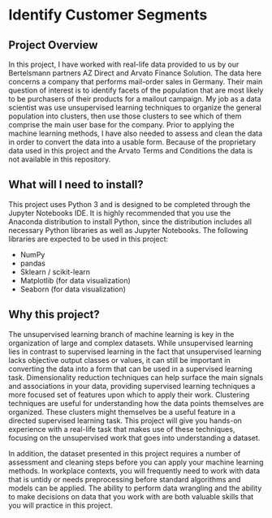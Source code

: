 # Identify Customer Segments

## Project Overview
In this project, I have worked with real-life data provided to us by our Bertelsmann partners AZ Direct and Arvato Finance Solution. The data here concerns a company that performs mail-order sales in Germany. Their main question of interest is to identify facets of the population that are most likely to be purchasers of their products for a mailout campaign. My job as a data scientist was use unsupervised learning techniques to organize the general population into clusters, then use those clusters to see which of them comprise the main user base for the company. Prior to applying the machine learning methods, I have also needed to assess and clean the data in order to convert the data into a usable form.
Because of the proprietary data used in this project and the Arvato Terms and Conditions the data is not available in this repository.

## What will I need to install?
This project uses Python 3 and is designed to be completed through the Jupyter Notebooks IDE. It is highly recommended that you use the Anaconda distribution to install Python, since the distribution includes all necessary Python libraries as well as Jupyter Notebooks. The following libraries are expected to be used in this project:

* NumPy
* pandas
* Sklearn / scikit-learn
* Matplotlib (for data visualization)
* Seaborn (for data visualization)

## Why this project?
The unsupervised learning branch of machine learning is key in the organization of large and complex datasets. While unsupervised learning lies in contrast to supervised learning in the fact that unsupervised learning lacks objective output classes or values, it can still be important in converting the data into a form that can be used in a supervised learning task. Dimensionality reduction techniques can help surface the main signals and associations in your data, providing supervised learning techniques a more focused set of features upon which to apply their work. Clustering techniques are useful for understanding how the data points themselves are organized. These clusters might themselves be a useful feature in a directed supervised learning task. This project will give you hands-on experience with a real-life task that makes use of these techniques, focusing on the unsupervised work that goes into understanding a dataset.

In addition, the dataset presented in this project requires a number of assessment and cleaning steps before you can apply your machine learning methods. In workplace contexts, you will frequently need to work with data that is untidy or needs preprocessing before standard algorithms and models can be applied. The ability to perform data wrangling and the ability to make decisions on data that you work with are both valuable skills that you will practice in this project.
